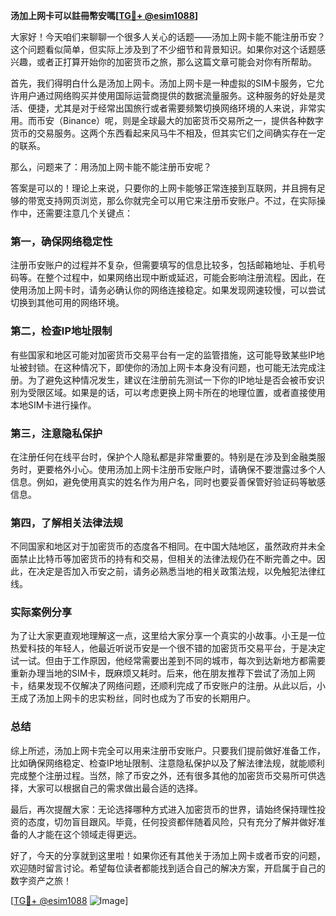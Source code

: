 **汤加上网卡可以註冊幣安嗎[[TG💪+ @esim1088](https://t.me/s/esim1088)]**

大家好！今天咱们来聊聊一个很多人关心的话题——汤加上网卡能不能注册币安？这个问题看似简单，但实际上涉及到了不少细节和背景知识。如果你对这个话题感兴趣，或者正打算开始你的加密货币之旅，那么这篇文章可能会对你有所帮助。

首先，我们得明白什么是汤加上网卡。汤加上网卡是一种虚拟的SIM卡服务，它允许用户通过网络购买并使用国际运营商提供的数据流量服务。这种服务的好处是灵活、便捷，尤其是对于经常出国旅行或者需要频繁切换网络环境的人来说，非常实用。而币安（Binance）呢，则是全球最大的加密货币交易所之一，提供各种数字货币的交易服务。这两个东西看起来风马牛不相及，但其实它们之间确实存在一定的联系。

那么，问题来了：用汤加上网卡能不能注册币安呢？

答案是可以的！理论上来说，只要你的上网卡能够正常连接到互联网，并且拥有足够的带宽支持网页浏览，那么你就完全可以用它来注册币安账户。不过，在实际操作中，还需要注意几个关键点：

### 第一，确保网络稳定性

注册币安账户的过程并不复杂，但需要填写的信息比较多，包括邮箱地址、手机号码等。在整个过程中，如果网络出现中断或延迟，可能会影响注册流程。因此，在使用汤加上网卡时，请务必确认你的网络连接稳定。如果发现网速较慢，可以尝试切换到其他可用的网络环境。

### 第二，检查IP地址限制

有些国家和地区可能对加密货币交易平台有一定的监管措施，这可能导致某些IP地址被封锁。在这种情况下，即使你的汤加上网卡本身没有问题，也可能无法完成注册。为了避免这种情况发生，建议在注册前先测试一下你的IP地址是否会被币安识别为受限区域。如果是的话，可以考虑更换上网卡所在的地理位置，或者直接使用本地SIM卡进行操作。

### 第三，注意隐私保护

在注册任何在线平台时，保护个人隐私都是非常重要的。特别是在涉及到金融类服务时，更要格外小心。使用汤加上网卡注册币安账户时，请确保不要泄露过多个人信息。例如，避免使用真实的姓名作为用户名，同时也要妥善保管好验证码等敏感信息。

### 第四，了解相关法律法规

不同国家和地区对于加密货币的态度各不相同。在中国大陆地区，虽然政府并未全面禁止比特币等加密货币的持有和交易，但相关的法律法规仍在不断完善之中。因此，在决定是否加入币安之前，请务必熟悉当地的相关政策法规，以免触犯法律红线。

### 实际案例分享

为了让大家更直观地理解这一点，这里给大家分享一个真实的小故事。小王是一位热爱科技的年轻人，他最近听说币安是一个很不错的加密货币交易平台，于是决定试一试。但由于工作原因，他经常需要出差到不同的城市，每次到达新地方都需要重新办理当地的SIM卡，既麻烦又耗时。后来，他在朋友推荐下尝试了汤加上网卡，结果发现不仅解决了网络问题，还顺利完成了币安账户的注册。从此以后，小王成了汤加上网卡的忠实粉丝，同时也成为了币安的长期用户。

### 总结

综上所述，汤加上网卡完全可以用来注册币安账户。只要我们提前做好准备工作，比如确保网络稳定、检查IP地址限制、注意隐私保护以及了解法律法规，就能顺利完成整个注册过程。当然，除了币安之外，还有很多其他的加密货币交易所可供选择，大家可以根据自己的需求做出最合适的选择。

最后，再次提醒大家：无论选择哪种方式进入加密货币的世界，请始终保持理性投资的态度，切勿盲目跟风。毕竟，任何投资都伴随着风险，只有充分了解并做好准备的人才能在这个领域走得更远。

好了，今天的分享就到这里啦！如果你还有其他关于汤加上网卡或者币安的问题，欢迎随时留言讨论。希望每位读者都能找到适合自己的解决方案，开启属于自己的数字资产之旅！

[[TG💪+ @esim1088](https://t.me/s/esim1088) ![Image](https://i.postimg.cc/4NQfJmqS/Snipaste-2025-05-13-00-14-12.png)]